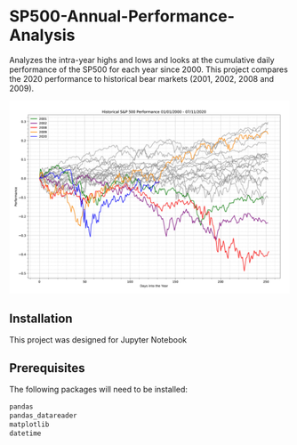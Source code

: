 # SP500-Annual-Performance-Analysis

Analyzes the intra-year highs and lows and looks at the cumulative daily performance of the SP500 for each year since 2000.
This project compares the 2020 performance to historical bear markets (2001, 2002, 2008 and 2009).

![SP 500 Performance chart](https://github.com/mrhulley/SP500-Annual-Performance-Analysis/blob/master/SP500%20Performance%20Image.png)

## Installation
This project was designed for Jupyter Notebook

## Prerequisites
The following packages will need to be installed:

	pandas
	pandas_datareader
	matplotlib
	datetime
